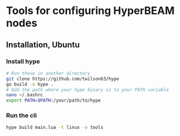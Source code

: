 # Tools for configuring HyperBEAM nodes

## Installation, Ubuntu

### Install hype
```sh
# Run these in another directory
git clone https://github.com/twilson63/hype
go build -o hype .
# Add the path where your hype binary is to your PATH variable
nano ~/.bashrc
export PATH=$PATH:/your/path/to/hype
```

### Run the cli
```sh
hype build main.lua -t linux -o tools
```